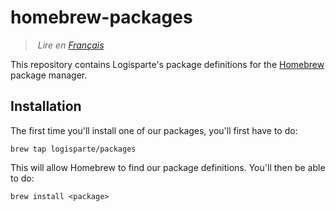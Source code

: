 # homebrew-packages

> *Lire en [Français](/README.fr.md)*

This repository contains Logisparte's package definitions for the [Homebrew](https://brew.sh) package manager.

## Installation

The first time you'll install one of our packages, you'll first have to do:

```shell
brew tap logisparte/packages
```

This will allow Homebrew to find our package definitions. You'll then be able to  do:

```shell
brew install <package>
```
